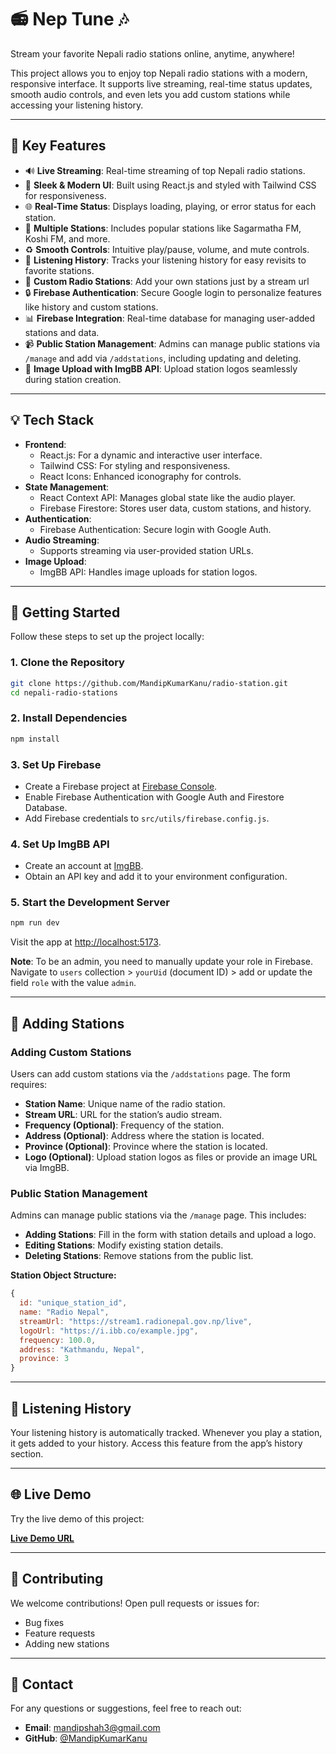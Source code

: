# 📻 Nep Tune 🎶

Stream your favorite Nepali radio stations online, anytime, anywhere!

This project allows you to enjoy top Nepali radio stations with a modern, responsive interface. It supports live streaming, real-time status updates, smooth audio controls, and even lets you add custom stations while accessing your listening history.

---

## 🌟 Key Features

- 🔊 **Live Streaming**: Real-time streaming of top Nepali radio stations.
- 🎵 **Sleek & Modern UI**: Built using React.js and styled with Tailwind CSS for responsiveness.
- 🌐 **Real-Time Status**: Displays loading, playing, or error status for each station.
- 📢 **Multiple Stations**: Includes popular stations like Sagarmatha FM, Koshi FM, and more.
- ♻️ **Smooth Controls**: Intuitive play/pause, volume, and mute controls.
- 🔖 **Listening History**: Tracks your listening history for easy revisits to favorite stations.
- 📍 **Custom Radio Stations**: Add your own stations just by a stream url
- 🔒 **Firebase Authentication**: Secure Google login to personalize features like history and custom stations.
- 📊 **Firebase Integration**: Real-time database for managing user-added stations and data.
- 📹 **Public Station Management**: Admins can manage public stations via `/manage` and add via `/addstations`, including updating and deleting.
- 📣 **Image Upload with ImgBB API**: Upload station logos seamlessly during station creation.

---

## 💡 Tech Stack

- **Frontend**:
  - React.js: For a dynamic and interactive user interface.
  - Tailwind CSS: For styling and responsiveness.
  - React Icons: Enhanced iconography for controls.
- **State Management**:
  - React Context API: Manages global state like the audio player.
  - Firebase Firestore: Stores user data, custom stations, and history.
- **Authentication**:
  - Firebase Authentication: Secure login with Google Auth.
- **Audio Streaming**:
  - Supports streaming via user-provided station URLs.
- **Image Upload**:
  - ImgBB API: Handles image uploads for station logos.

---

## 🚀 Getting Started

Follow these steps to set up the project locally:

### 1. Clone the Repository

```bash
git clone https://github.com/MandipKumarKanu/radio-station.git
cd nepali-radio-stations
```

### 2. Install Dependencies

```bash
npm install
```

### 3. Set Up Firebase

- Create a Firebase project at [Firebase Console](https://console.firebase.google.com/).
- Enable Firebase Authentication with Google Auth and Firestore Database.
- Add Firebase credentials to `src/utils/firebase.config.js`.

### 4. Set Up ImgBB API

- Create an account at [ImgBB](https://imgbb.com/).
- Obtain an API key and add it to your environment configuration.

### 5. Start the Development Server

```bash
npm run dev
```

Visit the app at [http://localhost:5173](http://localhost:5173).


**Note**: To be an admin, you need to manually update your role in Firebase. Navigate to `users` collection > `yourUid` (document ID) > add or update the field `role` with the value `admin`.

---

## 📢 Adding Stations

### Adding Custom Stations

Users can add custom stations via the `/addstations` page. The form requires:

- **Station Name**: Unique name of the radio station.
- **Stream URL**: URL for the station’s audio stream.
- **Frequency (Optional)**: Frequency of the station.
- **Address (Optional)**: Address where the station is located.
- **Province (Optional)**: Province where the station is located.
- **Logo (Optional)**: Upload station logos as files or provide an image URL via ImgBB.

### Public Station Management

Admins can manage public stations via the `/manage` page. This includes:

- **Adding Stations**: Fill in the form with station details and upload a logo.
- **Editing Stations**: Modify existing station details.
- **Deleting Stations**: Remove stations from the public list.

**Station Object Structure:**

```javascript
{
  id: "unique_station_id",
  name: "Radio Nepal",
  streamUrl: "https://stream1.radionepal.gov.np/live",
  logoUrl: "https://i.ibb.co/example.jpg",
  frequency: 100.0,
  address: "Kathmandu, Nepal",
  province: 3
}
```

---

## 🔄 Listening History

Your listening history is automatically tracked. Whenever you play a station, it gets added to your history. Access this feature from the app’s history section.

---

## 🌐 Live Demo

Try the live demo of this project:

[**Live Demo URL**](https://nep-tune.web.app/)

---

## 🤝 Contributing

We welcome contributions! Open pull requests or issues for:

- Bug fixes
- Feature requests
- Adding new stations

---

## 💬 Contact

For any questions or suggestions, feel free to reach out:

- **Email**: [mandipshah3@gmail.com](mailto:mandipshah3@gmail.com)
- **GitHub**: [@MandipKumarKanu](https://github.com/MandipKumarKanu)
